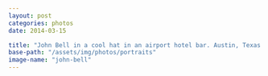 ```yaml
---
layout: post
categories: photos
date: 2014-03-15

title: "John Bell in a cool hat in an airport hotel bar. Austin, Texas."
base-path: "/assets/img/photos/portraits"
image-name: "john-bell"
---
```

